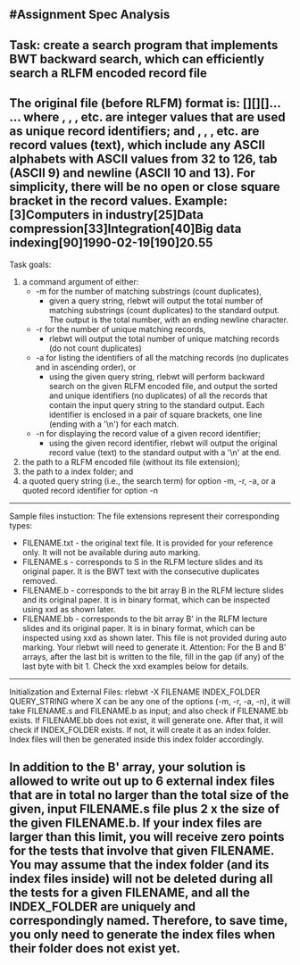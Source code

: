 #Assignment Spec Analysis
--------------------------------------------------------------------------------------------------------------------

Task: 
create a search program that implements BWT backward search, which can efficiently search a RLFM encoded record file
--------------------------------------------------------------------------------------------------------------------
The original file (before RLFM) format is:
[<offset1>]<text1>[<offset2>]<text2>[<offset3>]<text3>... ...
where <offset1>, <offset2>, <offset3>, etc. are integer values that are used as unique record identifiers;
and <text1>, <text2>, <text3>, etc. are record values (text), which include any ASCII alphabets with ASCII values from 32 to 126, 
tab (ASCII 9) and newline (ASCII 10 and 13). For simplicity, there will be no open or close square bracket in the record values.
Example:
[3]Computers in industry[25]Data compression[33]Integration[40]Big data indexing[90]1990-02-19[190]20.55
--------------------------------------------------------------------------------------------------------------------
Task goals:
1. a command argument of either:
    - -m for the number of matching substrings (count duplicates),
        - given a query string, rlebwt will output the total number of matching substrings (count duplicates) to the standard output. The output is the total number, with an ending newline character.
    - -r for the number of unique matching records,
        - rlebwt will output the total number of unique matching records (do not count duplicates) 
    - -a for listing the identifiers of all the matching records (no duplicates and in ascending order), or
        - using the given query string, rlebwt will perform backward search on the given RLFM encoded file, and output the sorted and unique identifiers (no duplicates) of all the records that contain the input query string to the standard output. Each identifier is enclosed in a pair of square brackets, one line (ending with a '\n') for each match. 
    - -n for displaying the record value of a given record identifier;
        - using the given record identifier, rlebwt will output the original record value (text) to the standard output with a '\n' at the end.
2. the path to a RLFM encoded file (without its file extension);
3. the path to a index folder; and
4. a quoted query string (i.e., the search term) for option -m, -r, -a, or a quoted record identifier for option -n
--------------------------------------------------------------------------------------------------------------------
Sample files instuction:
The file extensions represent their corresponding types:
- FILENAME.txt - the original text file. It is provided for your reference only. It will not be available during auto marking.
- FILENAME.s - corresponds to S in the RLFM lecture slides and its original paper. It is the BWT text with the consecutive duplicates removed.
- FILENAME.b - corresponds to the bit array B in the RLFM lecture slides and its original paper. It is in binary format, which can be inspected using xxd as shown later.
- FILENAME.bb - corresponds to the bit array B' in the RLFM lecture slides and its original paper. It is in binary format, which can be inspected using xxd as shown later. This file is not provided during auto marking. Your rlebwt will need to generate it.
Attention:
For the B and B' arrays, after the last bit is written to the file, fill in the gap (if any) of the last byte with bit 1. Check the xxd examples below for details.
--------------------------------------------------------------------------------------------------------------------
Initialization and External Files:
    rlebwt -X FILENAME INDEX_FOLDER QUERY_STRING
    where X can be any one of the options (-m, -r, -a, -n), it will take FILENAME.s and FILENAME.b as input; and also check if FILENAME.bb exists. If FILENAME.bb does not exist, it will generate one. 
    After that, it will check if INDEX_FOLDER exists. If not, it will create it as an index folder. Index files will then be generated inside this index folder accordingly.


In addition to the B' array, your solution is allowed to write out up to 6 external index files that are in total no larger than the total size of the given, input FILENAME.s file plus 2 x the size of the given FILENAME.b. If your index files are larger than this limit, you will receive zero points for the tests that involve that given FILENAME. You may assume that the index folder (and its index files inside) will not be deleted during all the tests for a given FILENAME, and all the INDEX_FOLDER are uniquely and correspondingly named. Therefore, to save time, you only need to generate the index files when their folder does not exist yet.
--------------------------------------------------------------------------------------------------------------------